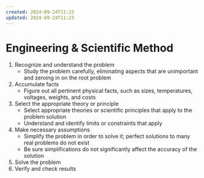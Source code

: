 ```yaml
---
created: 2024-09-24T11:23
updated: 2024-09-24T11:23
---
```


# Engineering & Scientific Method

1. Recognize and understand the problem
    - Study the problem carefully, eliminating aspects that are unimportant and zeroing in on the root problem
2. Accumulate facts
    - Figure out all pertinent physical facts, such as sizes, temperatures, voltages, weights, and costs
3. Select the appropriate theory or principle
    - Select appropriate theories or scientific principles that apply to the problem solution
    - Understand and identify limits or constraints that apply
4. Make necessary assumptions
    - Simplify the problem in order to solve it; perfect solutions to many real problems do not exist
    - Be sure simplifications do not significantly affect the accuracy of the solution
5. Solve the problem
6. Verify and check results
